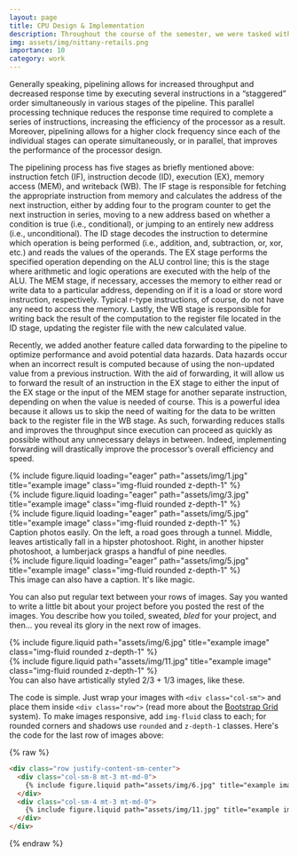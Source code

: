 ```yaml
---
layout: page
title: CPU Design & Implementation
description: Throughout the course of the semester, we were tasked with building and designing a five-stage pipelined CPU. Verilog, a hardware description language, was used to write and program the CPU. In the first three labs, we mainly focused on implementing the five separate stages of the CPU pipelining process-instruction fetch (IF), instruction decode (ID), execution (EX), memory access (MEM), and writeback (WB). In the final project, we updated the instructions from load word instructions to r-type instructions and made some modifications to the Control Unit so that it could generate the appropriate signals to handle stalls and forwarding to avoid any data hazards and optimize executions as much as possible.
img: assets/img/nittany-retails.png
importance: 10
category: work
---
```


Generally speaking, pipelining allows for increased throughput and decreased response time by executing several instructions in a “staggered” order simultaneously in various stages of the pipeline. This parallel processing technique reduces the response time required to complete a series of instructions, increasing the efficiency of the processor as a result. Moreover, pipelining allows for a higher clock frequency since each of the individual stages can operate simultaneously, or in parallel, that improves the performance of the processor design. 

The pipelining process has five stages as briefly mentioned above: instruction fetch (IF), instruction decode (ID), execution (EX), memory access (MEM), and writeback (WB). The IF stage is responsible for fetching the appropriate instruction from memory and calculates the address of the next instruction, either by adding four to the program counter to get the next instruction in series, moving to a new address based on whether a condition is true (i.e., conditional), or jumping to an entirely new address (i.e., unconditional). The ID stage decodes the instruction to determine which operation is being performed (i.e., addition, and, subtraction, or, xor, etc.) and reads the values of the operands. The EX stage performs the specified operation depending on the ALU control line; this is the stage where arithmetic and logic operations are executed with the help of the ALU. The MEM stage, if necessary, accesses the memory to either read or write data to a particular address, depending on if it is a load or store word instruction, respectively. Typical r-type instructions, of course, do not have any need to access the memory. Lastly, the WB stage is responsible for writing back the result of the computation to the register file located in the ID stage, updating the register file with the new calculated value.

Recently, we added another feature called data forwarding to the pipeline to optimize performance and avoid potential data hazards. Data hazards occur when an incorrect result is computed because of using the non-updated value from a previous instruction. With the aid of forwarding, it will allow us to forward the result of an instruction in the EX stage to either the input of the EX stage or the input of the MEM stage for another separate instruction, depending on when the value is needed of course. This is a powerful idea because it allows us to skip the need of waiting for the data to be written back to the register file in the WB stage. As such, forwarding reduces stalls and improves the throughput since execution can proceed as quickly as possible without any unnecessary delays in between. Indeed, implementing forwarding will drastically improve the processor’s overall efficiency and speed.

<div class="row">
    <div class="col-sm mt-3 mt-md-0">
        {% include figure.liquid loading="eager" path="assets/img/1.jpg" title="example image" class="img-fluid rounded z-depth-1" %}
    </div>
    <div class="col-sm mt-3 mt-md-0">
        {% include figure.liquid loading="eager" path="assets/img/3.jpg" title="example image" class="img-fluid rounded z-depth-1" %}
    </div>
    <div class="col-sm mt-3 mt-md-0">
        {% include figure.liquid loading="eager" path="assets/img/5.jpg" title="example image" class="img-fluid rounded z-depth-1" %}
    </div>
</div>
<div class="caption">
    Caption photos easily. On the left, a road goes through a tunnel. Middle, leaves artistically fall in a hipster photoshoot. Right, in another hipster photoshoot, a lumberjack grasps a handful of pine needles.
</div>
<div class="row">
    <div class="col-sm mt-3 mt-md-0">
        {% include figure.liquid loading="eager" path="assets/img/5.jpg" title="example image" class="img-fluid rounded z-depth-1" %}
    </div>
</div>
<div class="caption">
    This image can also have a caption. It's like magic.
</div>

You can also put regular text between your rows of images.
Say you wanted to write a little bit about your project before you posted the rest of the images.
You describe how you toiled, sweated, _bled_ for your project, and then... you reveal its glory in the next row of images.

<div class="row justify-content-sm-center">
    <div class="col-sm-8 mt-3 mt-md-0">
        {% include figure.liquid path="assets/img/6.jpg" title="example image" class="img-fluid rounded z-depth-1" %}
    </div>
    <div class="col-sm-4 mt-3 mt-md-0">
        {% include figure.liquid path="assets/img/11.jpg" title="example image" class="img-fluid rounded z-depth-1" %}
    </div>
</div>
<div class="caption">
    You can also have artistically styled 2/3 + 1/3 images, like these.
</div>

The code is simple.
Just wrap your images with `<div class="col-sm">` and place them inside `<div class="row">` (read more about the <a href="https://getbootstrap.com/docs/4.4/layout/grid/">Bootstrap Grid</a> system).
To make images responsive, add `img-fluid` class to each; for rounded corners and shadows use `rounded` and `z-depth-1` classes.
Here's the code for the last row of images above:

{% raw %}

```html
<div class="row justify-content-sm-center">
  <div class="col-sm-8 mt-3 mt-md-0">
    {% include figure.liquid path="assets/img/6.jpg" title="example image" class="img-fluid rounded z-depth-1" %}
  </div>
  <div class="col-sm-4 mt-3 mt-md-0">
    {% include figure.liquid path="assets/img/11.jpg" title="example image" class="img-fluid rounded z-depth-1" %}
  </div>
</div>
```

{% endraw %}
